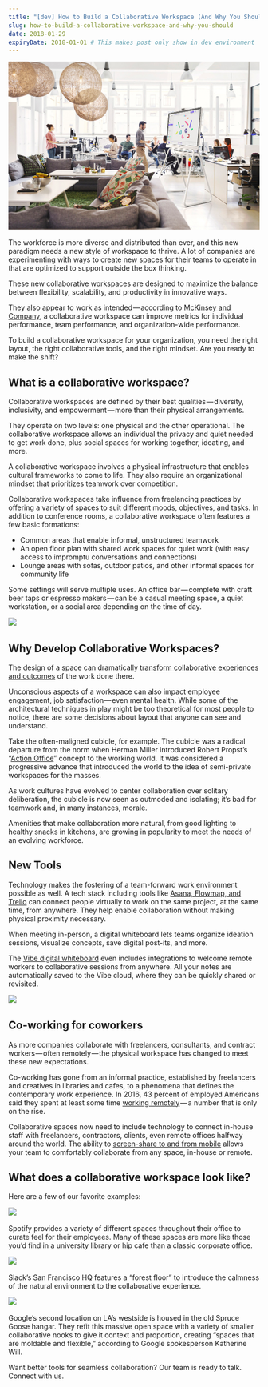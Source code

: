 ```yaml
---
title: "[dev] How to Build a Collaborative Workspace (And Why You Should)"
slug: how-to-build-a-collaborative-workspace-and-why-you-should
date: 2018-01-29
expiryDate: 2018-01-01 # This makes post only show in dev environment
---
```


![](cover.jpg)

The workforce is more diverse and distributed than ever, and this new paradigm needs a new style of workspace to thrive. A lot of companies are experimenting with ways to create new spaces for their teams to operate in that are optimized to support outside the box thinking.

These new collaborative workspaces are designed to maximize the balance between flexibility, scalability, and productivity in innovative ways.

They also appear to work as intended — according to [McKinsey and Company](https://www.mckinsey.com/business-functions/organization/our-insights/mapping-the-value-of-employee-collaboration), a collaborative workspace can improve metrics for individual performance, team performance, and organization-wide performance.

To build a collaborative workspace for your organization, you need the right layout, the right collaborative tools, and the right mindset. Are you ready to make the shift?

## What is a collaborative workspace?

Collaborative workspaces are defined by their best qualities — diversity, inclusivity, and empowerment — more than their physical arrangements.

They operate on two levels: one physical and the other operational. The collaborative workspace allows an individual the privacy and quiet needed to get work done, plus social spaces for working together, ideating, and more.

A collaborative workspace involves a physical infrastructure that enables cultural frameworks to come to life. They also require an organizational mindset that prioritizes teamwork over competition.

Collaborative workspaces take influence from freelancing practices by offering a variety of spaces to suit different moods, objectives, and tasks. In addition to conference rooms, a collaborative workspace often features a few basic formations:


- Common areas that enable informal, unstructured teamwork
- An open floor plan with shared work spaces for quiet work (with easy access to impromptu conversations and connections)
- Lounge areas with sofas, outdoor patios, and other informal spaces for community life

Some settings will serve multiple uses. An office bar — complete with craft beer taps or espresso makers — can be a casual meeting space, a quiet workstation, or a social area depending on the time of day.

![](https://lh4.googleusercontent.com/gZ8GNCvqmwqyTYjPqSk-ReBNHw-6DMnXkAgQNJkKegZDl13VOBV839DVbFYbFaVlyq7XM3KPQ5d630YbhYWE7cLpnvKhfUaox_m2u9v251cY4MMqYhw6jWc8KBAq_3G5yOtIHWTE)

## Why Develop Collaborative Workspaces?

The design of a space can dramatically [transform collaborative experiences and outcomes](https://www.ciphr.com/features/how-does-office-design-affect-productivity/) of the work done there.

Unconscious aspects of a workspace can also impact employee engagement, job satisfaction — even mental health. While some of the architectural techniques in play might be too theoretical for most people to notice, there are some decisions about layout that anyone can see and understand.

Take the often-maligned cubicle, for example. The cubicle was a radical departure from the norm when Herman Miller introduced Robert Propst’s “[Action Office](https://www.hermanmiller.com/products/workspaces/workstations/action-office-system/design-story/)” concept to the working world. It was considered a progressive advance that introduced the world to the idea of semi-private workspaces for the masses.

As work cultures have evolved to center collaboration over solitary deliberation, the cubicle is now seen as outmoded and isolating; it’s bad for teamwork and, in many instances, morale.

Amenities that make collaboration more natural, from good lighting to healthy snacks in kitchens, are growing in popularity to meet the needs of an evolving workforce.

## New Tools

Technology makes the fostering of a team-forward work environment possible as well. A tech stack including tools like [Asana, Flowmap, and Trello](https://vibe.us/product/) can connect people virtually to work on the same project, at the same time, from anywhere. They help enable collaboration without making physical proximity necessary.

When meeting in-person, a digital whiteboard lets teams organize ideation sessions, visualize concepts, save digital post-its, and more.

The [Vibe digital whiteboard](https://order.vibe.us/) even includes integrations to welcome remote workers to collaborative sessions from anywhere. All your notes are automatically saved to the Vibe cloud, where they can be quickly shared or revisited.

![](https://lh6.googleusercontent.com/jrRkPEFP-3kEyisRRejN_KMJuJJQloIC4RuyfcEvdhXsPdA-ho5ALkupDZ511EvDuC2X5RT1a77-njsBeBYo6nZ_6lGprKSCs0FTWKyvyDWAYyFD2VU_bl51_sAqAXZbko3hhYcf)

## Co-working for coworkers

As more companies collaborate with freelancers, consultants, and contract workers — often remotely — the physical workspace has changed to meet these new expectations.

Co-working has gone from an informal practice, established by freelancers and creatives in libraries and cafes, to a phenomena that defines the contemporary work experience. In 2016, 43 percent of employed Americans said they spent at least some time [working remotely](https://www.nytimes.com/2017/02/15/us/remote-workers-work-from-home.html) — a number that is only on the rise.

Collaborative spaces now need to include technology to connect in-house staff with freelancers, contractors, clients, even remote offices halfway around the world. The ability to [screen-share to and from mobile](https://vibe.us/product/#all-in-one) allows your team to comfortably collaborate from any space, in-house or remote.


## What does a collaborative workspace look like?

Here are a few of our favorite examples:

![](https://lh6.googleusercontent.com/PFBHg3LnEzmwxvgUE_AXQk_fqpcrhhQneLAFWM6HVNdDvsO6sm-sjjEZe8Q1-pFX8v9CMrhStSNqJC-NRt-UB6YNGQeywJSfzMSdsIwM0VS2jt8Dp_zMp__lFuytsoTy_4hClPrh)


Spotify provides a variety of different spaces throughout their office to curate feel for their employees. Many of these spaces are more like those you’d find in a university library or hip cafe than a classic corporate office.

![](https://lh5.googleusercontent.com/F0DQORoo7GlxJS2Oewj8ZqCRGy1Tta38gqhAQfRI0xWBs4YbwQuxUKh1MEFDUDn2kR6nt7MJP8QBbzkK1xIkw7C6_PL9gKmKE0WdeagE8rmV6Xp2rHdeAdxHvNRTRYQQMWPz73rm)


Slack’s San Francisco HQ features a “forest floor” to introduce the calmness of the natural environment to the collaborative experience.

![](https://lh5.googleusercontent.com/x7CwVIKuGOQvq4oFRYDPVt1tgoMeZu-ZyTF-GpZ5Xlgtk0UVEdGMpYQ4Ke_UWLWtVvL1OeH4Kn-lgoSpv9YV910-wZ5zQpUlIqstJLHLvI3lvLKgqTkd3l2k09yJiWS0XyC4Y3oU)


Google’s second location on LA’s westside is housed in the old Spruce Goose hangar. They refit this massive open space with a variety of smaller collaborative nooks to give it context and proportion, creating “spaces that are moldable and flexible,” according to Google spokesperson Katherine Will.

Want better tools for seamless collaboration? Our team is ready to talk.
Connect with us.

